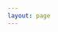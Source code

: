 ```yaml
---
layout: page
---
```


<script setup>
import { VPTeamPage, VPTeamPageTitle, VPTeamMembers } from 'vitepress/theme'

const members = [
  {
    avatar: 'https://github.com/pieroit.png',
    name: 'Piero Savastano',
    title: 'Creator',
    links: [
      { icon: 'github', link: 'https://github.com/pieroit' },
      { icon: 'linkedin', link: 'https://www.linkedin.com/in/piero-savastano-523b3016' },
      { icon: 'youtube', link: 'https://www.youtube.com/@PieroSavastano' }
    ]
  },
  {
    avatar: 'https://www.github.com/zAlweNy26.png',
    name: 'Daniele Nicosia',
    title: 'Main contributor',
    links: [
      { icon: 'github', link: 'https://github.com/zAlweNy26' },
      { icon: 'linkedin', link: 'https://www.linkedin.com/in/daniele-nicosia' }
    ]
  }
]
</script>

<VPTeamPage>
  <VPTeamPageTitle>
    <template #title>
      Contributors
    </template>
    <template #lead>
      The people who have contributed the most to the project and can be defined as the core team.
    </template>
  </VPTeamPageTitle>
  <VPTeamMembers :members="members" />
</VPTeamPage>
